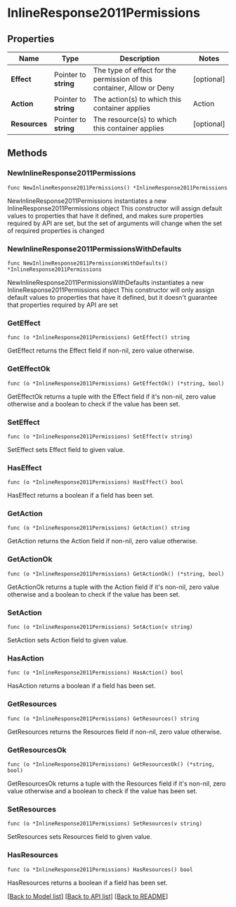# InlineResponse2011Permissions

## Properties

Name | Type | Description | Notes
------------ | ------------- | ------------- | -------------
**Effect** | Pointer to **string** | The type of effect for the permission of this container, Allow or Deny  | [optional] 
**Action** | Pointer to **string** | The action(s) to which this container applies  | Action | Definition| |--------|-----------| | * | All-access | | s3:* | Ability to access S3 if given permissions in the IAM Policy and API calls to the Chaos Index | | s3:aws:* | Ability to access S3 if given permissions in the IAM Policy | | s3:chaos:* | Ability to access the ChaosSearch Admin API | | elastic:* | Ability to access the Elasticsearch API | | elastic:opendistro:* | Ability to access the Elasticsearch API | | chaos:* | Ability to access all replica, query, and theme settings | | chaos:replica:* | Ability to access all replica information (i.e. compute allocation), initiate burst and see the compute status | | chaos:replica:burst | Ability to click burst | | chaos:replica:status | Ability to see how many compute resources are allocated | | chaos:query:* | Full access to query permissions | | chaos:query:status | Ability to access the Query progress bar | | chaos:query:migrate |  | | chaos:query:cancel | Ability to Cancel a query | | chaos:query:pause |  | | chaos:theme:user | Ability to change the color scheme of the ChaosSearch UI | | kibana:* | Full access to Kibana permissions | | kibana-settings:read | Ability to access Visualizations and Dashboards | | kibana-settings:write | Ability to create Visualizations and Dashboards | | kibana-opendistro:* | Ability to create Alerts | | ui:* | Full access to the ChaosSearch UI | | ui:storage | Ability to access the Storage | | ui:refinery | Ability to access the Refinery | | ui:analytics | Ability to access the Analytics | | ui:dashboard | Ability to access the Dashboard |  | [optional] 
**Resources** | Pointer to **string** | The resource(s) to which this container applies  | [optional] 

## Methods

### NewInlineResponse2011Permissions

`func NewInlineResponse2011Permissions() *InlineResponse2011Permissions`

NewInlineResponse2011Permissions instantiates a new InlineResponse2011Permissions object
This constructor will assign default values to properties that have it defined,
and makes sure properties required by API are set, but the set of arguments
will change when the set of required properties is changed

### NewInlineResponse2011PermissionsWithDefaults

`func NewInlineResponse2011PermissionsWithDefaults() *InlineResponse2011Permissions`

NewInlineResponse2011PermissionsWithDefaults instantiates a new InlineResponse2011Permissions object
This constructor will only assign default values to properties that have it defined,
but it doesn't guarantee that properties required by API are set

### GetEffect

`func (o *InlineResponse2011Permissions) GetEffect() string`

GetEffect returns the Effect field if non-nil, zero value otherwise.

### GetEffectOk

`func (o *InlineResponse2011Permissions) GetEffectOk() (*string, bool)`

GetEffectOk returns a tuple with the Effect field if it's non-nil, zero value otherwise
and a boolean to check if the value has been set.

### SetEffect

`func (o *InlineResponse2011Permissions) SetEffect(v string)`

SetEffect sets Effect field to given value.

### HasEffect

`func (o *InlineResponse2011Permissions) HasEffect() bool`

HasEffect returns a boolean if a field has been set.

### GetAction

`func (o *InlineResponse2011Permissions) GetAction() string`

GetAction returns the Action field if non-nil, zero value otherwise.

### GetActionOk

`func (o *InlineResponse2011Permissions) GetActionOk() (*string, bool)`

GetActionOk returns a tuple with the Action field if it's non-nil, zero value otherwise
and a boolean to check if the value has been set.

### SetAction

`func (o *InlineResponse2011Permissions) SetAction(v string)`

SetAction sets Action field to given value.

### HasAction

`func (o *InlineResponse2011Permissions) HasAction() bool`

HasAction returns a boolean if a field has been set.

### GetResources

`func (o *InlineResponse2011Permissions) GetResources() string`

GetResources returns the Resources field if non-nil, zero value otherwise.

### GetResourcesOk

`func (o *InlineResponse2011Permissions) GetResourcesOk() (*string, bool)`

GetResourcesOk returns a tuple with the Resources field if it's non-nil, zero value otherwise
and a boolean to check if the value has been set.

### SetResources

`func (o *InlineResponse2011Permissions) SetResources(v string)`

SetResources sets Resources field to given value.

### HasResources

`func (o *InlineResponse2011Permissions) HasResources() bool`

HasResources returns a boolean if a field has been set.


[[Back to Model list]](../README.md#documentation-for-models) [[Back to API list]](../README.md#documentation-for-api-endpoints) [[Back to README]](../README.md)


